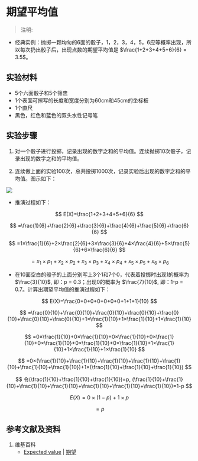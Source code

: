 # 期望平均值

> 注明:
>  

- 经典实例：抛掷一颗均匀的6面的骰子，1，2，3，4，5，6应等概率出现，所以每次扔出骰子后，出现点数的期望平均值是 $\frac{1+2+3+4+5+6}{6} = 3.5$。

## 实验材料

- 5个六面骰子和5个筛盅
- 1个表面可擦写的长度和宽度分别为60cm和45cm的坐标板
- 1个直尺
- 黑色，红色和蓝色的双头水性记号笔

## 实验步骤

1. 对一个骰子进行投掷，记录出现的数字之和的平均值。连续抛掷10次骰子，记录出现的数字之和的平均值。

2. 连续做上面的实验100次，总共投掷1000次，记录实验后出现的数字之和的平均值。图示如下：

![](/images/概率/随机变量及其分布/期望平均值/1a.jpg)

- 推演过程如下：

$$ E(X)=\frac{1+2+3+4+5+6}{6} $$ 

$$ 	=\frac{1}{6}+\frac{2}{6}+\frac{3}{6}+\frac{4}{6}+\frac{5}{6}+\frac{6}{6} $$ 

$$ 	=1×\frac{1}{6}+2×\frac{2}{6}+3×\frac{3}{6}+4×\frac{4}{6}+5×\frac{5}{6}+6×\frac{6}{6} $$ 

$$ 	= x_1×p_1+x_2×p_2+x_3×p_3+x_4×p_4+x_5×p_5+x_6×p_6 $$ 

- 在10面空白的骰子的上面分别写上3个1和7个0，代表着投掷时出现1的概率为 $\frac{3}{10}$, 即：p = 0.3；出现0的概率为 $\frac{7}{10}$, 即：1-p = 0.7。计算出期望平均值的推演过程如下：

$$ E(X)=\frac{0+0+0+0+0+0+0+1+1+1}{10} $$ 

$$ 	=\frac{0}{10}+\frac{0}{10}+\frac{0}{10}+\frac{0}{10}+\frac{0}{10}+\frac{0}{10}+\frac{0}{10}+1×\frac{1}{10}+1×\frac{1}{10}+1×\frac{1}{10} $$ 

$$ 	=0×\frac{1}{10}+0×\frac{1}{10}+0×\frac{1}{10}+0×\frac{1}{10}+0×\frac{1}{10}+0×\frac{1}{10}+0×\frac{1}{10}+1×\frac{1}{10}+1×\frac{1}{10}+1×\frac{1}{10} $$ 

$$ 	=0×(\frac{1}{10}+\frac{1}{10}+\frac{1}{10}+\frac{1}{10}+\frac{1}{10}+\frac{1}{10}+\frac{1}{10})+1×(\frac{1}{10}+\frac{1}{10}+\frac{1}{10}) $$ 

$$ 令(\frac{1}{10}+\frac{1}{10}+\frac{1}{10})=p, (\frac{1}{10}+\frac{1}{10}+\frac{1}{10}+\frac{1}{10}+\frac{1}{10}+\frac{1}{10}+\frac{1}{10})=1-p $$ 

$$ E(X)=0×(1-p)+1×p $$ 

$$ 	=p $$


## 参考文献及资料

1. 维基百科
	- [Expected value](https://en.wikipedia.org/wiki/Expected_value) | [期望](https://en.wikipedia.org/wiki/期望) 